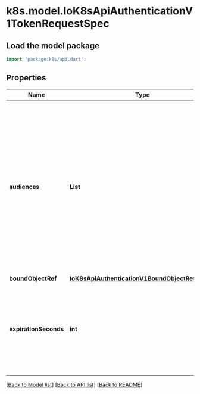 # k8s.model.IoK8sApiAuthenticationV1TokenRequestSpec

## Load the model package
```dart
import 'package:k8s/api.dart';
```

## Properties
Name | Type | Description | Notes
------------ | ------------- | ------------- | -------------
**audiences** | **List<String>** | Audiences are the intendend audiences of the token. A recipient of a token must identify themself with an identifier in the list of audiences of the token, and otherwise should reject the token. A token issued for multiple audiences may be used to authenticate against any of the audiences listed but implies a high degree of trust between the target audiences. | [default to const []]
**boundObjectRef** | [**IoK8sApiAuthenticationV1BoundObjectReference**](IoK8sApiAuthenticationV1BoundObjectReference.md) |  | [optional] 
**expirationSeconds** | **int** | ExpirationSeconds is the requested duration of validity of the request. The token issuer may return a token with a different validity duration so a client needs to check the 'expiration' field in a response. | [optional] 

[[Back to Model list]](../README.md#documentation-for-models) [[Back to API list]](../README.md#documentation-for-api-endpoints) [[Back to README]](../README.md)


